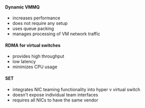 #### Dynamic VMMQ
- increases performance
- does not require any setup
- uses queue packing
- manages processing of VM network traffic
#### RDMA for virtual switches
- provides high throughput
- low latency
- minimizes CPU usage
#### SET
- integrates NIC teaming functionality into hyper v virtual switch
- doesn't expose individual team interfaces
- requires all NICs to have the same vendor